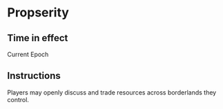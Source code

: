 

# Propserity

## Time in effect

Current Epoch

## Instructions

Players may openly discuss and trade resources across borderlands they control.


